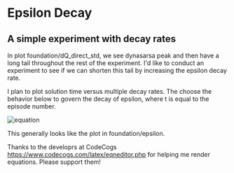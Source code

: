 # Epsilon Decay
## A simple experiment with decay rates

In plot foundation/dQ_direct_std, we see dynasarsa peak and then have a long tail throughout the rest of the experiment.
I'd like to conduct an experiment to see if we can shorten this tail by increasing the epsilon decay rate.

I plan to plot solution time versus multiple decay rates. The choose the behavior below to govern the decay of epsilon, where t is equal to the episode number.

![equation](https://latex.codecogs.com/gif.latex?\epsilon(t)&space;=&space;\max&space;(&space;\epsilon_{min},&space;\min(\epsilon_{max},&space;1-\log_{10}\xi&space;t)&space;))

This generally looks like the plot in foundation/epsilon.

Thanks to the developrs at CodeCogs https://www.codecogs.com/latex/eqneditor.php for helping me render equations. Please support them!
